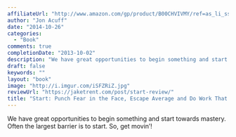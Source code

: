 ```yaml
---
affiliateUrl: "http://www.amazon.com/gp/product/B00CHVIVMY/ref=as_li_ss_tl?ie=UTF8&camp=1789&creative=390957&creativeASIN=B00CHVIVMY&linkCode=as2&tag=jaktre-20"
author: "Jon Acuff"
date: "2014-10-26"
categories:
  - "Book"
comments: true
completionDate: "2013-10-02"
description: "We have great opportunities to begin something and start towards mastery. Often the largest barrier is to start. So, get movin’!"
draft: false
keywords: ""
layout: "book"
image: "http://i.imgur.com/iSFZRiZ.jpg"
reviewUrl: "https://jaketrent.com/post/start-review/"
title: "Start: Punch Fear in the Face, Escape Average and Do Work That Matters"
---
```


We have great opportunities to begin something and start towards mastery. Often the largest barrier is to start. So, get movin’!
